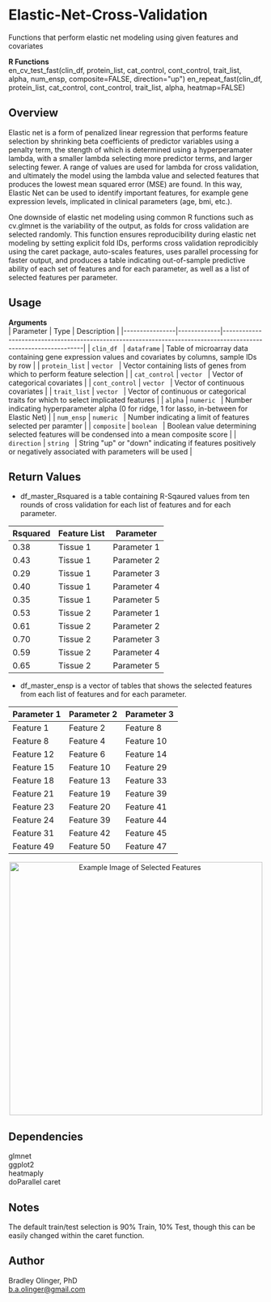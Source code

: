 # Elastic-Net-Cross-Validation
Functions that perform elastic net modeling using given features and covariates

**R Functions**   
en_cv_test_fast(clin_df, protein_list, cat_control, cont_control, trait_list, alpha, num_ensp, composite=FALSE, direction="up")
en_repeat_fast(clin_df, protein_list, cat_control, cont_control, trait_list, alpha, heatmap=FALSE)


## Overview  
Elastic net is a form of penalized linear regression that performs feature selection by shrinking beta coefficients of predictor variables using a penalty term, 
the stength of which is determined using a hyperperamater lambda, with a smaller lambda selecting more predictor terms, and larger selecting fewer. A range of values are used for lambda for cross validation, and ultimately the model using the lambda value and selected features that produces the lowest mean squared error (MSE) are found. In this way, Elastic Net can be used to identify important features, for example gene expression levels, implicated in clinical parameters (age, bmi, etc.).

One downside of elastic net modeling using common R functions such as cv.glmnet is the variability of the output, as folds for cross validation are selected randomly. This function ensures reproducibility during elastic net modeling by setting explicit fold IDs, performs cross validation reprodicibly using the caret package, auto-scales features, uses parallel processing for faster output, and produces a table indicating out-of-sample predictive ability of each set of features and for each parameter, as well as a list of selected features per parameter.


## Usage  

**Arguments**  
| Parameter       | Type        | Description                                                                                                    |
|----------------|-------------|-----------------------------------------------------------------------------------------------------------------|
| `clin_df `     | `dataframe` | Table of microarray data containing gene expression values and covariates by columns, sample IDs by row         |
| `protein_list` | `vector `   | Vector containing lists of genes from which to perform feature selection                                        |
| `cat_control`  | `vector `   | Vector of categorical covariates                                                                                |
| `cont_control` | `vector `   | Vector of continuous covariates                                                                                 |
| `trait_list`   | `vector `   | Vector of continuous or categorical traits for which to select implicated features                              |
| `alpha`        | `numeric `  | Number indicating hyperparameter alpha (0 for ridge, 1 for lasso, in-between for Elastic Net)                   |
| `num_ensp`     | `numeric `  | Number indicating a limit of features selected per paramter                                                     |
| `composite`    | `boolean `  | Boolean value determining selected features will be condensed into a mean composite score                       |
| `direction`    | `string `   | String "up" or "down" indicating if features positively or negatively associated with parameters will be used   |

## Return Values  
- df_master_Rsquared is a table containing R-Sqaured values from ten rounds of cross validation for each list of features and for each parameter.

| Rsquared       | Feature List| Parameter         |
|----------------|-------------|-------------------|
| 0.38           | Tissue 1    | Parameter 1       |
| 0.43           | Tissue 1    | Parameter 2       |
| 0.29           | Tissue 1    | Parameter 3       |
| 0.40           | Tissue 1    | Parameter 4       |
| 0.35           | Tissue 1    | Parameter 5       |
| 0.53           | Tissue 2    | Parameter 1       |
| 0.61           | Tissue 2    | Parameter 2       |
| 0.70           | Tissue 2    | Parameter 3       |
| 0.59           | Tissue 2    | Parameter 4       |
| 0.65           | Tissue 2    | Parameter 5       |


- df_master_ensp is a vector of tables that shows the selected features from each list of features and for each parameter.

| Parameter 1    | Parameter 2    | Parameter 3    |
|----------------|----------------|----------------|
| Feature 1      | Feature 2      | Feature 8      |
| Feature 8      | Feature 4      | Feature 10     |
| Feature 12     | Feature 6      | Feature 14     |
| Feature 15     | Feature 10     | Feature 29     |
| Feature 18     | Feature 13     | Feature 33     |
| Feature 21     | Feature 19     | Feature 39     |
| Feature 23     | Feature 20     | Feature 41     |
| Feature 24     | Feature 39     | Feature 44     |
| Feature 31     | Feature 42     | Feature 45     |
| Feature 49     | Feature 50     | Feature 47     |


<p align="center">
  <img src="images/Example_ivsum.JPG" alt="Example Image of Selected Features" width="500">
</p>


## Dependencies  
glmnet  
ggplot2  
heatmaply  
doParallel
caret

## Notes  
The default train/test selection is 90% Train, 10% Test, though this can be easily changed within the caret function.

## Author  
Bradley Olinger, PhD  
b.a.olinger@gmail.com
